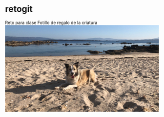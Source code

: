 # retogit
Reto para clase
Fotillo de regalo de la criatura
![Imagen de portada](IMG-20240420-WA0000.jpg)
